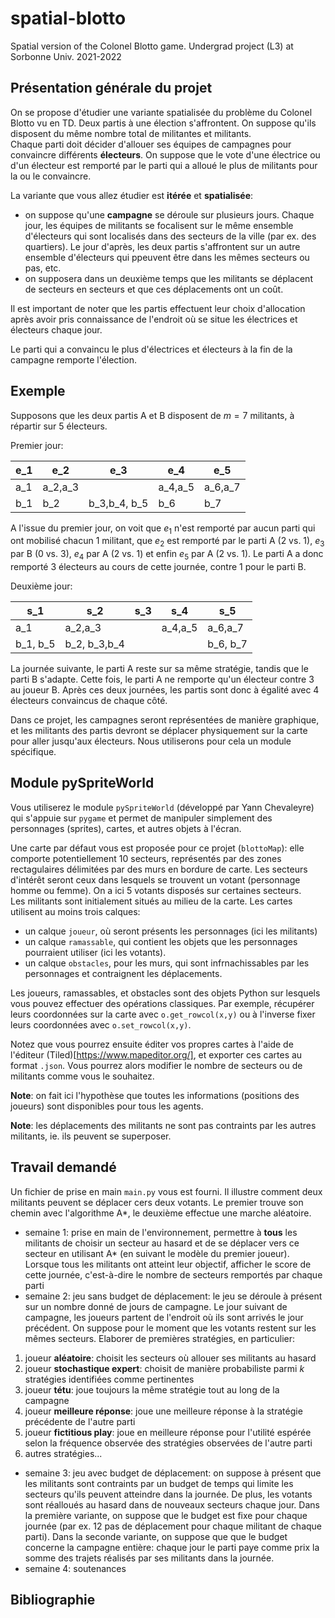 # spatial-blotto
Spatial version of the Colonel Blotto game. Undergrad project (L3) at Sorbonne Univ. 2021-2022

## Présentation générale du projet

On se propose d'étudier une variante spatialisée du problème du Colonel Blotto vu en TD.
Deux partis à une élection s'affrontent. On suppose qu'ils disposent du même nombre total de militantes et militants.  
Chaque parti doit décider d'allouer ses équipes de campagnes pour convaincre différents **électeurs**.
On suppose que le vote d'une électrice ou d'un électeur est remporté par le parti qui a alloué le plus de militants pour la ou le convaincre.

La variante que vous allez étudier est **itérée** et **spatialisée**:
* on suppose qu'une **campagne** se déroule sur plusieurs jours. Chaque jour, les équipes de militants se focalisent sur le même ensemble d'électeurs qui sont localisés dans des secteurs de la ville (par ex. des quartiers). Le jour d'après, les deux partis s'affrontent sur un autre ensemble d'électeurs qui ppeuvent être dans les mêmes secteurs ou pas, etc.
* on supposera dans un deuxième temps que les militants se déplacent de secteurs en secteurs et que ces déplacements ont un coût.

Il est important de noter que les partis effectuent leur choix d'allocation après avoir pris connaissance de l'endroit où se situe les électrices et électeurs chaque jour.

Le parti qui a convaincu le plus d'électrices et électeurs à la fin de la campagne remporte l'élection.

## Exemple

Supposons que les deux partis A et B disposent de $m=7$ militants, à répartir sur 5 électeurs.

Premier jour:

| e_1 | e_2 | e_3 | e_4 | e_5 |
|---|---|---|---|---|
| a_1 | a_2,a_3 | | a_4,a_5 | a_6,a_7 |
| b_1 | b_2 | b_3,b_4, b_5| b_6 | b_7 |

A l'issue du premier jour, on voit que $e_1$ n'est remporté par aucun parti qui ont mobilisé chacun 1 militant, que $e_2$ est remporté par le parti A (2 vs. 1), $e_3$ par B (0 vs. 3), $e_4$ par A (2 vs. 1) et enfin $e_5$ par A (2 vs. 1).
Le parti A a donc remporté 3 électeurs au cours de cette journée, contre 1 pour le parti B.  

Deuxième jour:

| s_1 | s_2 | s_3 | s_4 | s_5 |
|---|---|---|---|---|
| a_1 | a_2,a_3 | | a_4,a_5 | a_6,a_7 |
| b_1, b_5 | b_2, b_3,b_4 |  |  | b_6, b_7 |

La journée suivante, le parti A reste sur sa même stratégie, tandis que le parti B s'adapte. Cette fois, le parti A ne remporte qu'un électeur contre 3 au joueur B.
Après ces deux journées, les partis sont donc à égalité avec 4 électeurs convaincus de chaque côté.  



Dans ce projet, les campagnes seront représentées de manière graphique, et les militants des partis devront se déplacer physiquement sur la carte pour aller jusqu'aux électeurs.  Nous utiliserons pour cela un module spécifique.



## Module pySpriteWorld

Vous utiliserez le module `pySpriteWorld` (développé par Yann Chevaleyre) qui s'appuie sur `pygame` et permet de manipuler simplement des personnages (sprites), cartes, et autres objets à l'écran.

Une carte par défaut vous est proposée pour ce projet (`blottoMap`): elle comporte potentiellement 10 secteurs, représentés par des zones rectagulaires délimitées par des murs en bordure de carte. Les secteurs d'intérêt seront ceux dans lesquels se trouvent un votant (personnage homme ou femme). On a ici 5 votants disposés sur certaines secteurs.  
Les militants sont initialement situés au milieu de la carte.
Les cartes utilisent au moins trois calques:

* un calque `joueur`, où seront présents les personnages (ici les militants)
* un calque `ramassable`, qui contient les objets que les personnages pourraient utiliser (ici les votants).
* un calque `obstacles`, pour les murs, qui sont infrnachissables par les personnages et contraignent les déplacements.

Les joueurs, ramassables, et obstacles sont des objets Python sur lesquels vous pouvez effectuer des opérations classiques.
Par exemple, récupérer leurs coordonnées sur la carte avec `o.get_rowcol(x,y)` ou à l'inverse fixer leurs coordonnées avec `o.set_rowcol(x,y)`.


Notez que vous pourrez ensuite éditer vos propres cartes à l'aide de l'éditeur (Tiled)[https://www.mapeditor.org/], et exporter ces cartes au format `.json`. Vous pourrez alors modifier le nombre de secteurs ou de militants comme vous le souhaitez.

**Note**: on fait ici l'hypothèse que toutes les informations (positions des joueurs) sont disponibles pour tous les agents.

**Note**: les déplacements des militants ne sont pas contraints par les autres militants, ie. ils peuvent se superposer.

## Travail demandé

Un fichier de prise en main `main.py` vous est fourni. Il illustre comment deux militants peuvent se déplacer cers deux votants. Le premier trouve son chemin avec l'algorithme A*, le deuxième effectue une marche aléatoire.

* semaine 1: prise en main de l'environnement, permettre à **tous** les militants de choisir un secteur au hasard et de se déplacer vers ce secteur en utilisant A* (en suivant le modèle du premier joueur). Lorsque tous les militants ont atteint leur objectif, afficher le score de cette journée, c'est-à-dire le nombre de secteurs remportés par chaque parti
* semaine 2: jeu sans budget de déplacement: le jeu se déroule à présent sur un nombre donné de jours de campagne. Le jour suivant de campagne, les joueurs partent de l'endroit où ils sont arrivés le jour précédent. On suppose pour le moment que les votants restent sur les mêmes secteurs.
Elaborer de premières stratégies, en particulier:
1. joueur **aléatoire**: choisit les secteurs où allouer ses militants au hasard
2. joueur **stochastique expert**: choisit de manière probabiliste parmi $k$ stratégies identifiées comme pertinentes
3. joueur **tétu**: joue toujours la même stratégie tout au long de la campagne
4. joueur **meilleure réponse**: joue une meilleure réponse à la stratégie précédente de l'autre parti
5. joueur **fictitious play**: joue en meilleure réponse pour l'utilité espérée selon la fréquence observée des stratégies observées de l'autre parti
6. autres stratégies...
* semaine 3: jeu avec budget de déplacement: on suppose à présent que les militants sont contraints par un budget de temps qui limite les secteurs qu'ils peuvent atteindre dans la journée. De plus, les votants sont réalloués au hasard dans de nouveaux secteurs chaque jour.
Dans la première variante, on suppose que le budget est fixe pour chaque journée (par ex. 12 pas de déplacement pour chaque militant de chaque parti). Dans la seconde variante, on suppose que que le budget concerne la campagne entière: chaque jour le parti paye comme prix la somme des trajets réalisés par ses militants dans la journée.
* semaine 4: soutenances

## Bibliographie
